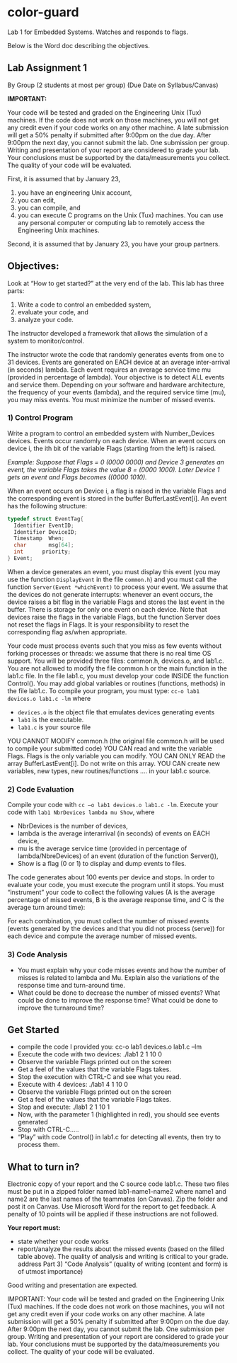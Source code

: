 # color-guard
Lab 1 for Embedded Systems. Watches and responds to flags.

Below is the Word doc describing the objectives.

## Lab Assignment 1
By Group (2 students at most per group)
(Due Date on Syllabus/Canvas)

**IMPORTANT:**

Your code will be tested and graded on the Engineering Unix (Tux) machines. If the code does not work on those machines, you will not get any credit even if your code works on any other machine.
A late submission will get a 50% penalty if submitted after 9:00pm on the due day. After 9:00pm the next day, you cannot submit the lab.
One submission per group.
Writing and presentation of your report are considered to grade your lab. Your conclusions must be supported by the data/measurements you collect.
The quality of your code will be evaluated.

First, it is assumed that by January 23, 

1. you have an engineering Unix account, 
2. you can edit, 
3. you can compile, and 
4. you can execute C programs on the Unix (Tux) machines. You can use any personal computer or computing lab to remotely access the Engineering Unix machines. 

Second, it is assumed that by January 23, you have your group partners. 

## Objectives: 
Look at “How to get started?” at the very end of the lab.
This lab has three parts: 

1. Write a code to control an embedded system, 
2. evaluate your code, and 
3. analyze your code.

The instructor developed a framework that allows the simulation of a system to monitor/control.  

The instructor wrote the code that randomly generates events from one to 31 devices. Events are generated on EACH device at an average inter-arrival (in seconds) lambda. Each event requires an average service time mu (provided in percentage of lambda). Your objective is to detect ALL events and service them. Depending on your software and hardware architecture, the frequency of your events (lambda), and the required service time (mu), you may miss events. You must minimize the number of missed events.

### 1) Control Program
Write a program to control an embedded system with Number_Devices devices. Events occur randomly on each device. When an event occurs on device i, the ith bit of the variable Flags (starting from the left) is raised. 

*Example: Suppose that Flags = 0 (0000 0000) and  Device 3 generates an event, the variable Flags takes the value 8 = (0000 1000). Later Device 1 gets an event and Flags becomes ((0000 1010).*  

When an event occurs on Device i, a flag is raised in the variable Flags and the corresponding event is stored in the buffer BufferLastEvent[i]. An event has the following structure:

``` C
typedef struct EventTag{
  Identifier EventID;
  Identifier DeviceID;
  Timestamp  When;
  char       msg[64];
  int      priority;
} Event;
```

When a device generates an event, you must display this event (you may use the function `DisplayEvent` in the file `common.h`) and you must call the function `Server(Event *whichEvent)` to process your event.
We assume that the devices do not generate interrupts: whenever an event occurs, the device raises a bit flag in the variable Flags and stores the last event in the buffer. There is storage for only one event on each device.   Note that devices raise the flags in the variable Flags, but the function Server does not reset the flags in Flags. It is your responsibility to reset the corresponding flag as/when appropriate.

Your code must process events such that you miss as few events without forking processes or threads: we assume that there is no real time OS support. You will be provided three files: common.h, devices.o, and lab1.c. You are not allowed to modify the file common.h or the main function in the lab1.c file. In the file lab1.c, you must develop your code INSIDE the function Control(). You may add global variables or routines (functions, methods) in the file lab1.c. To compile your program, 
you must type: `cc-o lab1 devices.o lab1.c -lm`
where  

- `devices.o` is the object file that emulates devices generating events
- `lab1`  is the executable.
- `lab1.c` is your source file

YOU CANNOT MODIFY common.h (the original file common.h will be used to compile your submitted code)
YOU CAN read and write the variable Flags. Flags is the only variable you can modify.
YOU CAN ONLY READ the array BufferLastEvent[i]. Do not write on this array.
YOU CAN create new variables, new types, new routines/functions …. in your lab1.c source.

### 2) Code Evaluation
Compile your code with `cc –o lab1 devices.o lab1.c -lm`.
Execute your code with `lab1 NbrDevices lambda mu Show`, where 

- NbrDevices is the number of devices, 
- lambda is the average interarrival (in seconds) of events on EACH device, 
- mu is the average service time (provided in percentage of lambda/NbreDevices) of an event (duration of the function Server()), 
- Show is a flag (0 or 1) to display and dump events to files. 

The code generates about 100 events per device and stops.
In order to evaluate your code, you must execute the program until it stops. You must “instrument” your code to collect the following values (A is the average percentage of missed events, B is the average response time, and C is the average turn around time):


For each combination, you must collect the number of missed events (events generated by the devices and that you did not process (serve)) for each device and compute the average number of missed events.

### 3) Code Analysis
- You must explain why your code misses events and how the number of misses is related to lambda and Mu. Explain also the variations of the response time and turn-around time.
- What could be done to decrease the number of missed events? What could be done to improve the response time? What could be done to improve the turnaround time?

## Get Started
- compile the code I provided you: cc-o lab1 devices.o lab1.c –lm
- Execute the code with two devices: ./lab1   2   1   10  0  
- Observe the variable Flags printed out on the screen
- Get a feel of the values that the variable Flags takes.
- Stop the execution with CTRL-C and see what you read.
- Execute with 4 devices:  ./lab1   4   1   10  0 
- Observe the variable Flags printed out on the screen
- Get a feel of the values that the variable Flags takes.
- Stop and execute: ./lab1 2 1 10 1
- Now, with the parameter 1 (highlighted in red), you should see events generated
- Stop with CTRL-C…..
- “Play” with code Control() in lab1.c for detecting all events, then try to process them.

## What to turn in?
Electronic copy of your report and the C source code lab1.c. These two files must be put in a zipped folder named lab1-name1-name2 where name1 and name2 are the last names of the teammates (on Canvas). Zip the folder and post it on Canvas. Use Microsoft Word for the report to get feedback. A penalty of 10 points will be applied if these instructions are not followed.

**Your report must:**

- state whether your code works
- report/analyze the results about the missed events (based on the filled table above). The quality of analysis and writing is critical to your grade.
address Part 3) “Code Analysis” (quality of writing (content and form) is of utmost importance)

Good writing and presentation are expected.

IMPORTANT: 
Your code will be tested and graded on the Engineering Unix (Tux) machines. If the code does not work on those machines, you will not get any credit even if your code works on any other machine.
A late submission will get a 50% penalty if submitted after 9:00pm on the due day. After 9:00pm the next day, you cannot submit the lab.
One submission per group.
Writing and presentation of your report are considered to grade your lab. Your conclusions must be supported by the data/measurements you collect.
The quality of your code will be evaluated.
